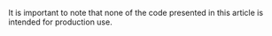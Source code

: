 It is important to note that none of the code presented in this article is intended for production use.